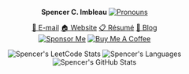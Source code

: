 <div align="center">

**Spencer C. Imbleau** [![Pronouns](https://img.shields.io/badge/-he/him-000000?style=flat-square)](#)

[📧 E-mail](mailto:spencer@imbleau.com) [🏠 Website](https://spencer.imbleau.com) [📋 Résumé](https://spencer.imbleau.com/resume) [📝 Blog](https://simbleau.github.io)\
[![Sponsor Me](https://img.shields.io/badge/sponsor-30363D?style=for-the-badge&logo=GitHub-Sponsors&logoColor=#white)](https://github.com/sponsors/simbleau)
[![Buy Me A Coffee](https://img.shields.io/badge/Buy_Me_A_Coffee-FFDD00?style=for-the-badge&logo=buy-me-a-coffee&logoColor=black)](https://buymeacoffee.com/simbleau)

![Spencer's LeetCode Stats](https://leetcode.card.workers.dev/?username=simbleau&animation=false&height=140&width=350&border_radius=6&border=1.3)
![Spencer's Languages](https://github-readme-stats.vercel.app/api/top-langs/?username=simbleau&layout=compact&exclude_repo=simbleau,simbleau.github.io,power&langs_count=4&hide=tex,shell,html)\
![Spencer's GitHub Stats](https://github-readme-stats.vercel.app/api?username=simbleau&show_icons=true&hide_title=true&hide_rank=false&count_private=true&disable_animations=true)

</div>
